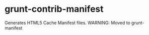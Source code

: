 grunt-contrib-manifest
======================

Generates HTML5 Cache Manifest files. WARNING: Moved to grunt-manifest